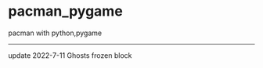 # pacman_pygame
pacman with python,pygame



-------------------------
update 2022-7-11
Ghosts frozen block

